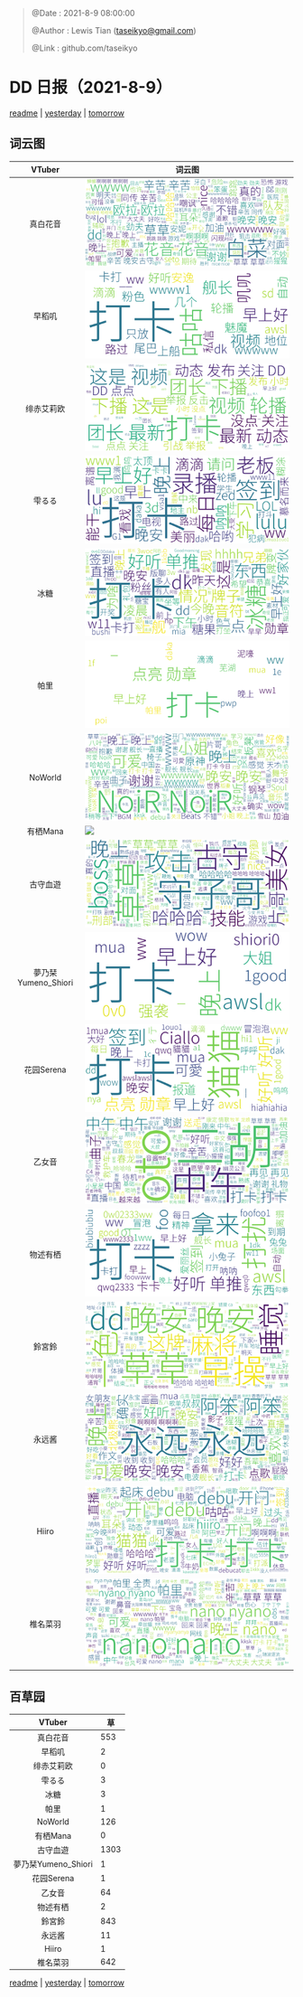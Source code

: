 > @Date    : 2021-8-9 08:00:00
>
> @Author  : Lewis Tian (taseikyo@gmail.com)
>
> @Link    : github.com/taseikyo

# DD 日报（2021-8-9）

[readme](../README.md) | [yesterday](2021-8-8.md) | [tomorrow](2021-8-10.md)

## 词云图

|VTuber|词云图|
|:-:|-|
|真白花音|![](../../images/daily/21402309_2021-8-9_purge_wordcloud.png)|
|早稻叽|![](../../images/daily/41682_2021-8-9_purge_wordcloud.png)|
|绯赤艾莉欧|![](../../images/daily/21396545_2021-8-9_purge_wordcloud.png)|
|雫るる|![](../../images/daily/21013446_2021-8-9_purge_wordcloud.png)|
|冰糖|![](../../images/daily/876396_2021-8-9_purge_wordcloud.png)|
|帕里|![](../../images/daily/4895312_2021-8-9_purge_wordcloud.png)|
|NoWorld|![](../../images/daily/21448649_2021-8-9_purge_wordcloud.png)|
|有栖Mana|![](../../images/daily/6542258_2021-8-9_purge_wordcloud.png)|
|古守血遊|![](../../images/daily/8725120_2021-8-9_purge_wordcloud.png)|
|夢乃栞Yumeno_Shiori|![](../../images/daily/14052636_2021-8-9_purge_wordcloud.png)|
|花园Serena|![](../../images/daily/14327465_2021-8-9_purge_wordcloud.png)|
|乙女音|![](../../images/daily/21320551_2021-8-9_purge_wordcloud.png)|
|物述有栖|![](../../images/daily/21449083_2021-8-9_purge_wordcloud.png)|
|鈴宮鈴|![](../../images/daily/21685677_2021-8-9_purge_wordcloud.png)|
|永远酱|![](../../images/daily/21701071_2021-8-9_purge_wordcloud.png)|
|Hiiro|![](../../images/daily/21919321_2021-8-9_purge_wordcloud.png)|
|椎名菜羽|![](../../images/daily/22347054_2021-8-9_purge_wordcloud.png)|

## 百草园

|VTuber|草|
|:-:|-|
|真白花音|553|
|早稻叽|2|
|绯赤艾莉欧|0|
|雫るる|3|
|冰糖|3|
|帕里|1|
|NoWorld|126|
|有栖Mana|0|
|古守血遊|1303|
|夢乃栞Yumeno_Shiori|1|
|花园Serena|1|
|乙女音|64|
|物述有栖|2|
|鈴宮鈴|843|
|永远酱|11|
|Hiiro|1|
|椎名菜羽|642|

[readme](../README.md) | [yesterday](2021-8-8.md) | [tomorrow](2021-8-10.md)
